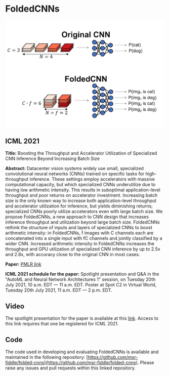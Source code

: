# FoldedCNNs

![alt text](folding_example.png "Example of a FoldedCNN")

## ICML 2021

**Title:** Boosting the Throughput and Accelerator Utilization of Specialized CNN Inference Beyond Increasing Batch Size

**Abstract:**
Datacenter vision systems widely use small, specialized convolutional neural networks (CNNs) trained on specific tasks for high-throughput inference. These settings employ accelerators with massive computational capacity, but which specialized CNNs underutilize due to having low arithmetic intensity. This results in suboptimal application-level throughput and poor returns on accelerator investment. Increasing batch size is the only known way to increase both application-level throughput and accelerator utilization for inference, but yields diminishing returns; specialized CNNs poorly utilize accelerators even with large batch size. We propose FoldedCNNs, a new approach to CNN design that increases inference throughput and utilization beyond large batch size. FoldedCNNs rethink the structure of inputs and layers of specialized CNNs to boost arithmetic intensity: in FoldedCNNs, f images with C channels each are concatenated into a single input with fC channels and jointly classified by a wider CNN. Increased arithmetic intensity in FoldedCNNs increases the throughput and GPU utilization of specialized CNN inference by up to 2.5x and 2.8x, with accuracy close to the original CNN in most cases.

**Paper:** [PMLR link](http://proceedings.mlr.press/v139/kosaian21a.html)

**ICML 2021 schedule for the paper:** Spotlight presentation and Q&A in the "AutoML and Neural Network Architectures 1" session, on Tuesday 20th July 2021, 10 a.m. EDT — 11 a.m. EDT. Poster at Spot C2 in Virtual World, Tuesday 20th July 2021, 11 a.m. EDT — 2 p.m. EDT.

## Video
The spotlight presentation for the paper is available at this [link](https://icml.cc/virtual/2021/spotlight/8416). Access to this link requires that one be registered for ICML 2021.

## Code
The code used in developing and evaluating FoldedCNNs is available and maintained in the following repository: [https://github.com/msr-fiddle/folded-cnns](https://github.com/msr-fiddle/folded-cnns). Please raise any issues and pull requests within this linked repository.
